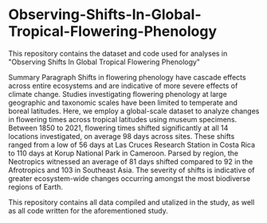# Observing-Shifts-In-Global-Tropical-Flowering-Phenology
This repository contains the dataset and code used for analyses in "Observing Shifts In Global Tropical Flowering Phenology" 

Summary Paragraph
        	Shifts in flowering phenology have cascade effects across entire ecosystems and are indicative of more severe effects of climate change. Studies investigating flowering phenology at large geographic and taxonomic scales have been limited to temperate and boreal latitudes. Here, we employ a global-scale dataset to analyze changes in flowering times across tropical latitudes  using museum specimens. Between 1850 to 2021, flowering times shifted significantly at all 14 locations investigated, on average 98 days across sites. These shifts ranged from a low of 56 days at Las Cruces Research Station in Costa Rica to 110 days at Korup National Park in Cameroon. Parsed by region, the Neotropics witnessed an average of 81 days shifted compared to 92 in the Afrotropics and 103 in Southeast Asia. The severity of shifts is indicative of greater ecosystem-wide changes occurring amongst the most biodiverse regions of Earth.

This repository contains all data compiled and utalized in the study, as well as all code written for the aforementioned study.
